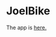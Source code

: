 # JoelBike


The app is [here.]([https://www.google.com](https://storage.googleapis.com/joelvuolevi/bikeapp/index.html))
